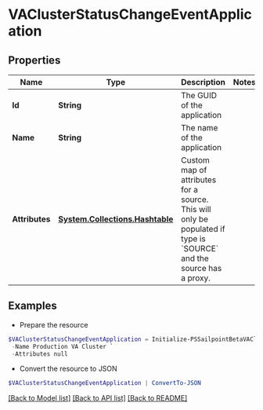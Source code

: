 # VAClusterStatusChangeEventApplication
## Properties

Name | Type | Description | Notes
------------ | ------------- | ------------- | -------------
**Id** | **String** | The GUID of the application | 
**Name** | **String** | The name of the application | 
**Attributes** | [**System.Collections.Hashtable**](AnyType.md) | Custom map of attributes for a source.  This will only be populated if type is &#x60;SOURCE&#x60; and the source has a proxy. | 

## Examples

- Prepare the resource
```powershell
$VAClusterStatusChangeEventApplication = Initialize-PSSailpointBetaVAClusterStatusChangeEventApplication  -Id 2c9180866166b5b0016167c32ef31a66 `
 -Name Production VA Cluster `
 -Attributes null
```

- Convert the resource to JSON
```powershell
$VAClusterStatusChangeEventApplication | ConvertTo-JSON
```

[[Back to Model list]](../README.md#documentation-for-models) [[Back to API list]](../README.md#documentation-for-api-endpoints) [[Back to README]](../README.md)

